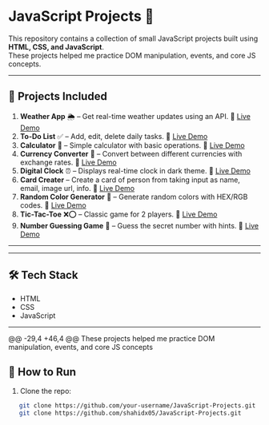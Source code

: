 # JavaScript Projects 🚀

This repository contains a collection of small JavaScript projects built using **HTML, CSS, and JavaScript**.  
These projects helped me practice DOM manipulation, events, and core JS concepts.

---

## 📂 Projects Included

1. **Weather App** 🌦️ – Get real-time weather updates using an API.
   🔗 [Live Demo](https://shahidx05.github.io/JavaScript-projects/Weather%20App/)
2. **To-Do List** ✅ – Add, edit, delete daily tasks.
   🔗 [Live Demo](https://shahidx05.github.io/JavaScript-projects/To%20Do%20APP/)
3. **Calculator** 🧮 – Simple calculator with basic operations.
   🔗 [Live Demo](https://shahidx05.github.io/JavaScript-projects/Calculator/)
4. **Currency Converter** 💱 – Convert between different currencies with exchange rates.
   🔗 [Live Demo](https://shahidx05.github.io/JavaScript-projects/Currency%20Convertor/)
5. **Digital Clock** ⏰ – Displays real-time clock in dark theme.
   🔗 [Live Demo](https://shahidx05.github.io/JavaScript-projects/Digital%20Clock/)
6. **Card Creater**  – Create a card of person from taking input as name, email, image url, info.
   🔗 [Live Demo](https://shahidx05.github.io/JavaScript-projects/Card%20Creater/)
7. **Random Color Generator** 🎨 – Generate random colors with HEX/RGB codes.
   🔗 [Live Demo](https://shahidx05.github.io/JavaScript-projects/Random%20color/)
8. **Tic-Tac-Toe** ❌⭕ – Classic game for 2 players.
   🔗 [Live Demo](https://shahidx05.github.io/JavaScript-projects/Tic%20Tac%20Toe/)
9. **Number Guessing Game** 🔢 – Guess the secret number with hints.
   🔗 [Live Demo](https://shahidx05.github.io/JavaScript-projects/Guess%20the%20number/)

---

---

## 🛠️ Tech Stack
- HTML
- CSS
- JavaScript

---

@@ -29,4 +46,4 @@ These projects helped me practice DOM manipulation, events, and core JS concepts
## 🚀 How to Run
1. Clone the repo:
```bash
   git clone https://github.com/your-username/JavaScript-Projects.git
   git clone https://github.com/shahidx05/JavaScript-Projects.git